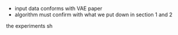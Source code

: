 * input data conforms with VAE paper
* algorithm must confirm with what we put down in section 1 and 2



the experiments sh
